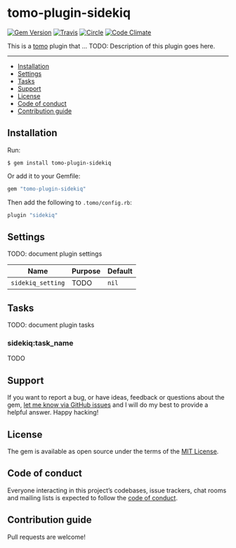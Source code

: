 # tomo-plugin-sidekiq

[![Gem Version](https://badge.fury.io/rb/tomo-plugin-sidekiq.svg)](https://rubygems.org/gems/tomo-plugin-sidekiq)
[![Travis](https://img.shields.io/travis/mattbrictson/tomo-plugin-sidekiq.svg?label=travis)](https://travis-ci.org/mattbrictson/tomo-plugin-sidekiq)
[![Circle](https://circleci.com/gh/mattbrictson/tomo-plugin-sidekiq.svg?style=shield)](https://circleci.com/gh/mattbrictson/tomo-plugin-sidekiq)
[![Code Climate](https://codeclimate.com/github/mattbrictson/tomo-plugin-sidekiq/badges/gpa.svg)](https://codeclimate.com/github/mattbrictson/tomo-plugin-sidekiq)

This is a [tomo](https://github.com/mattbrictson/tomo) plugin that ... TODO: Description of this plugin goes here.

---

- [Installation](#installation)
- [Settings](#settings)
- [Tasks](#tasks)
- [Support](#support)
- [License](#license)
- [Code of conduct](#code-of-conduct)
- [Contribution guide](#contribution-guide)

## Installation

Run:

```
$ gem install tomo-plugin-sidekiq
```

Or add it to your Gemfile:

```ruby
gem "tomo-plugin-sidekiq"
```

Then add the following to `.tomo/config.rb`:

```ruby
plugin "sidekiq"
```

## Settings

TODO: document plugin settings

| Name                  | Purpose | Default |
| --------------------- | ------- | ------- |
| `sidekiq_setting` | TODO    | `nil`   |

## Tasks

TODO: document plugin tasks

### sidekiq:task_name

TODO

## Support

If you want to report a bug, or have ideas, feedback or questions about the gem, [let me know via GitHub issues](https://github.com/mattbrictson/tomo-plugin-sidekiq/issues/new) and I will do my best to provide a helpful answer. Happy hacking!

## License

The gem is available as open source under the terms of the [MIT License](LICENSE.txt).

## Code of conduct

Everyone interacting in this project’s codebases, issue trackers, chat rooms and mailing lists is expected to follow the [code of conduct](CODE_OF_CONDUCT.md).

## Contribution guide

Pull requests are welcome!
